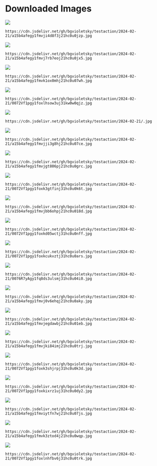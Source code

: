 # Downloaded Images

![](https://cdn.jsdelivr.net/gh/bgvioletsky/testaction/2024-02-21/a15b4afegy1fmvji4d8f3j21hc0u0jzp.jpg)
```
https://cdn.jsdelivr.net/gh/bgvioletsky/testaction/2024-02-21/a15b4afegy1fmvji4d8f3j21hc0u0jzp.jpg
```
![](https://cdn.jsdelivr.net/gh/bgvioletsky/testaction/2024-02-21/a15b4afegy1fmvj7rb7eoj21hc0u0jx5.jpg)
```
https://cdn.jsdelivr.net/gh/bgvioletsky/testaction/2024-02-21/a15b4afegy1fmvj7rb7eoj21hc0u0jx5.jpg
```
![](https://cdn.jsdelivr.net/gh/bgvioletsky/testaction/2024-02-21/a15b4afegy1fmvk1ox0mhj21hc0u07wh.jpg)
```
https://cdn.jsdelivr.net/gh/bgvioletsky/testaction/2024-02-21/a15b4afegy1fmvk1ox0mhj21hc0u07wh.jpg
```
![](https://cdn.jsdelivr.net/gh/bgvioletsky/testaction/2024-02-21/0072Vf1pgy1foxlhsow3uj31kw0w0qjz.jpg)
```
https://cdn.jsdelivr.net/gh/bgvioletsky/testaction/2024-02-21/0072Vf1pgy1foxlhsow3uj31kw0w0qjz.jpg
```
![](https://cdn.jsdelivr.net/gh/bgvioletsky/testaction/2024-02-21/.jpg)
```
https://cdn.jsdelivr.net/gh/bgvioletsky/testaction/2024-02-21/.jpg
```
![](https://cdn.jsdelivr.net/gh/bgvioletsky/testaction/2024-02-21/a15b4afegy1fmvjji3g8hj21hc0u07ce.jpg)
```
https://cdn.jsdelivr.net/gh/bgvioletsky/testaction/2024-02-21/a15b4afegy1fmvjji3g8hj21hc0u07ce.jpg
```
![](https://cdn.jsdelivr.net/gh/bgvioletsky/testaction/2024-02-21/a15b4afegy1fmvjgt806pj21hc0u0grc.jpg)
```
https://cdn.jsdelivr.net/gh/bgvioletsky/testaction/2024-02-21/a15b4afegy1fmvjgt806pj21hc0u0grc.jpg
```
![](https://cdn.jsdelivr.net/gh/bgvioletsky/testaction/2024-02-21/0072Vf1pgy1foxk3gtfinj31hc0u0k6t.jpg)
```
https://cdn.jsdelivr.net/gh/bgvioletsky/testaction/2024-02-21/0072Vf1pgy1foxk3gtfinj31hc0u0k6t.jpg
```
![](https://cdn.jsdelivr.net/gh/bgvioletsky/testaction/2024-02-21/a15b4afegy1fmvjbb6ohpj21hc0u018d.jpg)
```
https://cdn.jsdelivr.net/gh/bgvioletsky/testaction/2024-02-21/a15b4afegy1fmvjbb6ohpj21hc0u018d.jpg
```
![](https://cdn.jsdelivr.net/gh/bgvioletsky/testaction/2024-02-21/0072Vf1pgy1foxkd05wctj31hc0u0nff.jpg)
```
https://cdn.jsdelivr.net/gh/bgvioletsky/testaction/2024-02-21/0072Vf1pgy1foxkd05wctj31hc0u0nff.jpg
```
![](https://cdn.jsdelivr.net/gh/bgvioletsky/testaction/2024-02-21/0072Vf1pgy1foxkcukvztj31hc0u0ars.jpg)
```
https://cdn.jsdelivr.net/gh/bgvioletsky/testaction/2024-02-21/0072Vf1pgy1foxkcukvztj31hc0u0ars.jpg
```
![](https://cdn.jsdelivr.net/gh/bgvioletsky/testaction/2024-02-21/0076R7yAgy1fq8ds3ulsmj31hc0u04i0.jpg)
```
https://cdn.jsdelivr.net/gh/bgvioletsky/testaction/2024-02-21/0076R7yAgy1fq8ds3ulsmj31hc0u04i0.jpg
```
![](https://cdn.jsdelivr.net/gh/bgvioletsky/testaction/2024-02-21/a15b4afegy1fmvj0v6ehqj21hc0u0aky.jpg)
```
https://cdn.jsdelivr.net/gh/bgvioletsky/testaction/2024-02-21/a15b4afegy1fmvj0v6ehqj21hc0u0aky.jpg
```
![](https://cdn.jsdelivr.net/gh/bgvioletsky/testaction/2024-02-21/a15b4afegy1fmvjegdawbj21hc0u01eb.jpg)
```
https://cdn.jsdelivr.net/gh/bgvioletsky/testaction/2024-02-21/a15b4afegy1fmvjegdawbj21hc0u01eb.jpg
```
![](https://cdn.jsdelivr.net/gh/bgvioletsky/testaction/2024-02-21/a15b4afegy1fmvjki84imj21hc0u0trj.jpg)
```
https://cdn.jsdelivr.net/gh/bgvioletsky/testaction/2024-02-21/a15b4afegy1fmvjki84imj21hc0u0trj.jpg
```
![](https://cdn.jsdelivr.net/gh/bgvioletsky/testaction/2024-02-21/0072Vf1pgy1foxk3shjrpj31hc0u0k3d.jpg)
```
https://cdn.jsdelivr.net/gh/bgvioletsky/testaction/2024-02-21/0072Vf1pgy1foxk3shjrpj31hc0u0k3d.jpg
```
![](https://cdn.jsdelivr.net/gh/bgvioletsky/testaction/2024-02-21/0072Vf1pgy1foxkixrz1uj31hc0u0dy2.jpg)
```
https://cdn.jsdelivr.net/gh/bgvioletsky/testaction/2024-02-21/0072Vf1pgy1foxkixrz1uj31hc0u0dy2.jpg
```
![](https://cdn.jsdelivr.net/gh/bgvioletsky/testaction/2024-02-21/a15b4afegy1fmviytfn7wj21hc0u07js.jpg)
```
https://cdn.jsdelivr.net/gh/bgvioletsky/testaction/2024-02-21/a15b4afegy1fmviytfn7wj21hc0u07js.jpg
```
![](https://cdn.jsdelivr.net/gh/bgvioletsky/testaction/2024-02-21/a15b4afegy1fmvk3ztod4j21hc0u0wqp.jpg)
```
https://cdn.jsdelivr.net/gh/bgvioletsky/testaction/2024-02-21/a15b4afegy1fmvk3ztod4j21hc0u0wqp.jpg
```
![](https://cdn.jsdelivr.net/gh/bgvioletsky/testaction/2024-02-21/0072Vf1pgy1foxlnhfbv6j31hc0u0trk.jpg)
```
https://cdn.jsdelivr.net/gh/bgvioletsky/testaction/2024-02-21/0072Vf1pgy1foxlnhfbv6j31hc0u0trk.jpg
```
